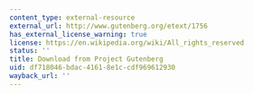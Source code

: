 ```yaml
---
content_type: external-resource
external_url: http://www.gutenberg.org/etext/1756
has_external_license_warning: true
license: https://en.wikipedia.org/wiki/All_rights_reserved
status: ''
title: Download from Project Gutenberg
uid: df718046-bdac-4161-8e1c-cdf969612930
wayback_url: ''
---
```

